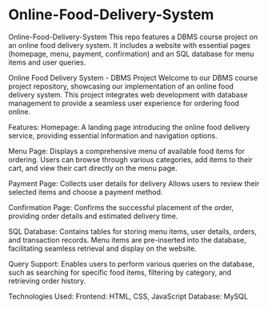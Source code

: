 # Online-Food-Delivery-System

Online-Food-Delivery-System
This repo features a DBMS course project on an online food delivery system. It includes a website with essential pages (homepage, menu, payment, confirmation) and an SQL database for menu items and user queries.

Online Food Delivery System - DBMS Project
Welcome to our DBMS course project repository, showcasing our implementation of an online food delivery system. This project integrates web development with database management to provide a seamless user experience for ordering food online.

Features:
Homepage: A landing page introducing the online food delivery service, providing essential information and navigation options.

Menu Page: Displays a comprehensive menu of available food items for ordering. Users can browse through various categories, add items to their cart, and view their cart directly on the menu page.

Payment Page: Collects user details for delivery Allows users to review their selected items and choose a payment method.

Confirmation Page: Confirms the successful placement of the order, providing order details and estimated delivery time.

SQL Database:
Contains tables for storing menu items, user details, orders, and transaction records. Menu items are pre-inserted into the database, facilitating seamless retrieval and display on the website.

Query Support:
Enables users to perform various queries on the database, such as searching for specific food items, filtering by category, and retrieving order history.

Technologies Used:
Frontend: HTML, CSS, JavaScript Database: MySQL
